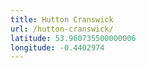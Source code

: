 ```yaml
---
title: Hutton Cranswick
url: /hutton-cranswick/
latitude: 53.960735500000006
longitude: -0.4402974
---
```

